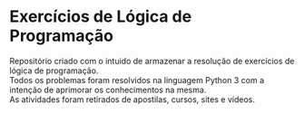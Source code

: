# Exercícios de Lógica de Programação

Repositório criado com o intuido de armazenar a resolução de exercícios de lógica de programação.   
Todos os problemas foram resolvidos na linguagem Python 3 com a intenção de aprimorar os conhecimentos na mesma.   
As atividades foram retirados de apostilas, cursos, sites e vídeos.
